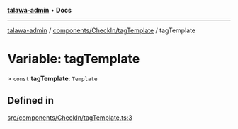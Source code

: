 [**talawa-admin**](../../../../README.md) • **Docs**

***

[talawa-admin](../../../../modules.md) / [components/CheckIn/tagTemplate](../README.md) / tagTemplate

# Variable: tagTemplate

\> `const` **tagTemplate**: `Template`

## Defined in

[src/components/CheckIn/tagTemplate.ts:3](https://github.com/PalisadoesFoundation/talawa-admin/blob/6393648179f5fe59037f42564a6a7bc1ca4e7f9d/src/components/CheckIn/tagTemplate.ts#L3)
